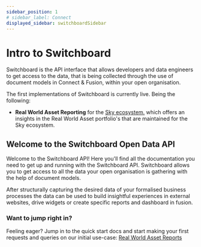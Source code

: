 ```yaml
---
sidebar_position: 1
# sidebar_label: Connect
displayed_sidebar: switchboardSidebar
---
```


# Intro to Switchboard

Switchboard is the API interface that allows developers and data engineers to get access to the data, that is being collected through the use of document models in Connect & Fusion, within your open organisation.

The first implementations of Switchboard is currently live. Being the following: 
- **Real World Asset Reporting** for the [Sky ecosystem.](https://fusion.sky.money) which offers an insights in the Real World Asset portfolio's that are maintained for the Sky ecosystem. 

## Welcome to the Switchboard Open Data API

Welcome to the Switchboard API!
Here you'll find all the documentation you need to get up and running with the Switchboard API. Switchboard allows you to get access to all the data your open organisation is gathering with the help of document models. 

After structurally capturing the desired data of your formalised business processes the data can be used to build insightful experiences in external websites, drive widgets or create specific reports and dashboard in fusion. 

### Want to jump right in?

Feeling eager? Jump in to the quick start docs and start making your first requests and queries on our initial use-case:
[Real World Asset Reports](./GraphQL%20References/rwa-reports.md)